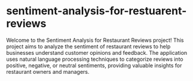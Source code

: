 # sentiment-analysis-for-restuarent-reviews
Welcome to the Sentiment Analysis for Restaurant Reviews project! This project aims to analyze the sentiment of restaurant reviews to help businesses understand customer opinions and feedback. The application uses natural language processing techniques to categorize reviews into positive, negative, or neutral sentiments, providing valuable insights for restaurant owners and managers.
